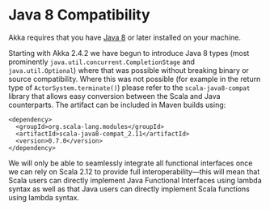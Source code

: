 # Java 8 Compatibility

Akka requires that you have [Java 8](http://www.oracle.com/technetwork/java/javase/downloads/index.html) or
later installed on your machine.

Starting with Akka 2.4.2 we have begun to introduce Java 8 types (most
prominently `java.util.concurrent.CompletionStage` and
`java.util.Optional`) where that was possible without breaking binary or
source compatibility. Where this was not possible (for example in the return
type of `ActorSystem.terminate()`) please refer to the
`scala-java8-compat` library that allows easy conversion between the Scala
and Java counterparts. The artifact can be included in Maven builds using:

```
<dependency>
  <groupId>org.scala-lang.modules</groupId>
  <artifactId>scala-java8-compat_2.11</artifactId>
  <version>0.7.0</version>
</dependency>
```

We will only be able to seamlessly integrate all functional interfaces once
we can rely on Scala 2.12 to provide full interoperability—this will mean that
Scala users can directly implement Java Functional Interfaces using lambda syntax
as well as that Java users can directly implement Scala functions using lambda
syntax.

